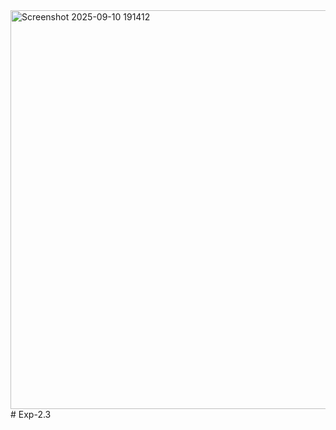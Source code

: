 <img width="829" height="638" alt="Screenshot 2025-09-10 191412" src="https://github.com/user-attachments/assets/a7e66d55-fcc9-4335-9944-2b2a9ceb5fb9" />
# Exp-2.3

